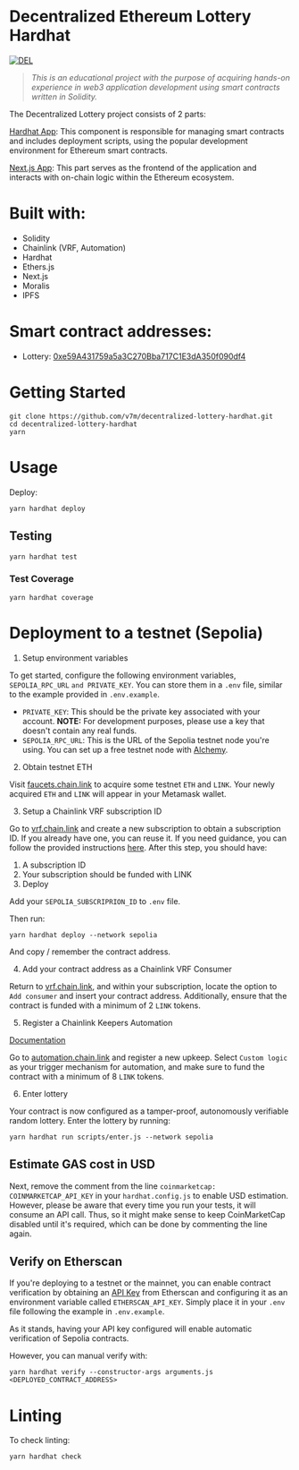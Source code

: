 # Decentralized Ethereum Lottery Hardhat

[![DEL](https://circleci.com/gh/v7m/decentralized-lottery-hardhat.svg?style=shield)](https://app.circleci.com/pipelines/github/v7m/decentralized-lottery-hardhat)

> *This is an educational project with the purpose of acquiring hands-on experience in web3 application development using smart contracts written in Solidity.*

The Decentralized Lottery project consists of 2 parts:

[Hardhat App](https://github.com/v7m/decentralized-lottery-hardhat): This component is responsible for managing smart contracts and includes deployment scripts, using the popular development environment for Ethereum smart contracts.

[Next.js App](https://github.com/v7m/decentralized-lottery-nextjs): This part serves as the frontend of the application and interacts with on-chain logic within the Ethereum ecosystem.

# Built with:
- Solidity
- Chainlink (VRF, Automation)
- Hardhat
- Ethers.js
- Next.js
- Moralis
- IPFS

# Smart contract addresses:

- Lottery: [0xe59A431759a5a3C270Bba717C1E3dA350f090df4](https://sepolia.etherscan.io/address/0xe59A431759a5a3C270Bba717C1E3dA350f090df4)

# Getting Started

```
git clone https://github.com/v7m/decentralized-lottery-hardhat.git
cd decentralized-lottery-hardhat
yarn
```

# Usage

Deploy:

```
yarn hardhat deploy
```

## Testing

```
yarn hardhat test
```

### Test Coverage

```
yarn hardhat coverage
```

# Deployment to a testnet (Sepolia)

1. Setup environment variables

To get started, configure the following environment variables, `SEPOLIA_RPC_URL` `and PRIVATE_KEY`. You can store them in a `.env` file, similar to the example provided in `.env.example`.

- `PRIVATE_KEY`: This should be the private key associated with your account. **NOTE:** For development purposes, please use a key that doesn't contain any real funds.
- `SEPOLIA_RPC_URL`: This is the URL of the Sepolia testnet node you're using. You can set up a free testnet node with [Alchemy](https://alchemy.com/?a=673c802981).

2. Obtain testnet ETH

Visit [faucets.chain.link](https://faucets.chain.link/) to acquire some testnet `ETH` and `LINK`. Your newly acquired `ETH` and `LINK` will appear in your Metamask wallet.

3. Setup a Chainlink VRF subscription ID

Go to [vrf.chain.link](https://vrf.chain.link/) and create a new subscription to obtain a subscription ID. If you already have one, you can reuse it. If you need guidance, you can follow the provided instructions [here](https://docs.chain.link/vrf/v2/subscription/examples/get-a-random-number). After this step, you should have:

1. A subscription ID
2. Your subscription should be funded with LINK
3. Deploy

Add your `SEPOLIA_SUBSCRIPRION_ID` to `.env` file.

Then run:
```
yarn hardhat deploy --network sepolia
```

And copy / remember the contract address.

4. Add your contract address as a Chainlink VRF Consumer

Return to [vrf.chain.link](https://vrf.chain.link), and within your subscription, locate the option to `Add consumer` and insert your contract address. Additionally, ensure that the contract is funded with a minimum of 2 `LINK` tokens.

5. Register a Chainlink Keepers Automation

[Documentation](https://docs.chain.link/chainlink-automation/guides/compatible-contracts)

Go to [automation.chain.link](https://automation.chain.link/new) and register a new upkeep. Select `Custom logic` as your trigger mechanism for automation, and make sure to fund the contract with a minimum of 8 `LINK` tokens.

6. Enter lottery

Your contract is now configured as a tamper-proof, autonomously verifiable random lottery. Enter the lottery by running:

```
yarn hardhat run scripts/enter.js --network sepolia
```

## Estimate GAS cost in USD

Next, remove the comment from the line `coinmarketcap: COINMARKETCAP_API_KEY` in your `hardhat.config.js` to enable USD estimation. However, please be aware that every time you run your tests, it will consume an API call. Thus, so it might make sense to keep CoinMarketCap disabled until it's required, which can be done by commenting the line again.

## Verify on Etherscan

If you're deploying to a testnet or the mainnet, you can enable contract verification by obtaining an [API Key](https://etherscan.io/myapikey) from Etherscan and configuring it as an environment variable called `ETHERSCAN_API_KEY`. Simply place it in your `.env` file following the example in `.env.example`.

As it stands, having your API key configured will enable automatic verification of Sepolia contracts.

However, you can manual verify with:

```
yarn hardhat verify --constructor-args arguments.js <DEPLOYED_CONTRACT_ADDRESS>
```

# Linting

To check linting:
```
yarn hardhat check
```
